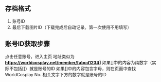 ## 存档格式
1. 账号ID
2. 最后下载图片ID（下载完成后自动记录，第一次使用不用填写）

## 账号ID获取步骤
点击任意账号，进入主页
地址类似为**https://worldcosplay.net/member/[abcd1234]**
如果[]中的内容为纯数字（实际不包括[]）就是账号的ID
如果[]中的内容包含字母，则在页面中查找 WorldCosplay No. 相关文字下方的数字就是账号的ID
